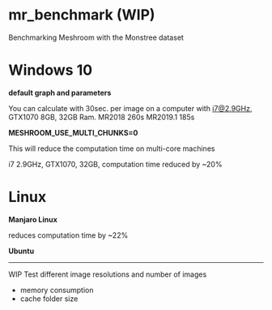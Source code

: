 # mr_benchmark (WIP)

Benchmarking Meshroom with the Monstree dataset

# Windows 10

**default graph and parameters**

You can calculate with 30sec. per image on a computer with i7@2.9GHz, GTX1070 8GB, 32GB Ram.
MR2018 260s
MR2019.1 185s


**MESHROOM_USE_MULTI_CHUNKS=0**

This will reduce the computation time on multi-core machines

i7 2.9GHz, GTX1070, 32GB, computation time reduced by ~20%


# Linux

**Manjaro Linux**

reduces computation time by ~22%

**Ubuntu**



---
WIP Test different image resolutions and number of images
- memory consumption
- cache folder size

